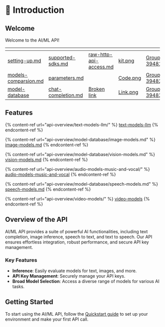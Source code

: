 # 🤖 Introduction

## Welcome

Welcome to the AI/ML API!

<table data-view="cards"><thead><tr><th></th><th></th><th></th><th data-hidden data-type="files"></th><th data-hidden data-card-cover data-type="files"></th></tr></thead><tbody><tr><td><a data-mention href="quickstart/setting-up.md">setting-up.md</a></td><td><a data-mention href="quickstart/supported-sdks.md">supported-sdks.md</a></td><td><a data-mention href="quickstart/raw-http-api-access.md">raw-http-api-access.md</a></td><td><a href=".gitbook/assets/kit.png">kit.png</a></td><td><a href=".gitbook/assets/Group 39481.png">Group 39481.png</a></td></tr><tr><td><a data-mention href="recipes/models-comparsion.md">models-comparsion.md</a></td><td><a data-mention href="api-overview/text-models-llm/parameters.md">parameters.md</a></td><td></td><td><a href=".gitbook/assets/Code.png">Code.png</a></td><td><a href=".gitbook/assets/Group 39482.png">Group 39482.png</a></td></tr><tr><td><a data-mention href="api-overview/model-database/">model-database</a></td><td><a data-mention href="api-overview/text-models-llm/chat-completion.md">chat-completion.md</a></td><td><a data-mention href="broken-reference">Broken link</a></td><td><a href=".gitbook/assets/Link.png">Link.png</a></td><td><a href=".gitbook/assets/Group 39483.png">Group 39483.png</a></td></tr></tbody></table>

## Features

{% content-ref url="api-overview/text-models-llm/" %}
[text-models-llm](api-overview/text-models-llm/)
{% endcontent-ref %}

{% content-ref url="api-overview/model-database/image-models.md" %}
[image-models.md](api-overview/model-database/image-models.md)
{% endcontent-ref %}

{% content-ref url="api-overview/model-database/vision-models.md" %}
[vision-models.md](api-overview/model-database/vision-models.md)
{% endcontent-ref %}

{% content-ref url="api-overview/audio-models-music-and-vocal/" %}
[audio-models-music-and-vocal](api-overview/audio-models-music-and-vocal/)
{% endcontent-ref %}

{% content-ref url="api-overview/model-database/speech-models.md" %}
[speech-models.md](api-overview/model-database/speech-models.md)
{% endcontent-ref %}

{% content-ref url="api-overview/video-models/" %}
[video-models](api-overview/video-models/)
{% endcontent-ref %}

## **Overview of the API**

AI/ML API provides a suite of powerful AI functionalities, including text completion, image inference, speech to text, and text to speech. Our API ensures effortless integration, robust performance, and secure API key management.

### **Key Features**

* **Inference**: Easily evaluate models for text, images, and more.
* **API Key Management**: Securely manage your API keys.
* **Broad Model Selection**: Access a diverse range of models for various AI tasks.

## Getting Started

To start using the AI/ML API, follow the [Quickstart guide](quickstart/setting-up.md) to set up your environment and make your first API call.

